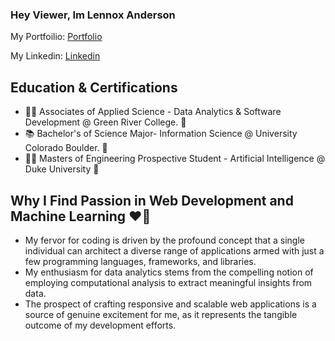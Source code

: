 ### Hey Viewer, Im Lennox Anderson 

My Portfoilio: [Portfolio]

My Linkedin:   [Linkedin]

## Education & Certifications
- 🧑‍💻 Associates of Applied Science - Data Analytics & Software Development @ Green River College. 🐊
- 📚 Bachelor's of Science Major- Information Science @ University Colorado Boulder. 🦬
- 🧑‍🎨 Masters of Engineering Prospective Student - Artificial Intelligence @ Duke University 💙

## Why I Find Passion in Web Development and Machine Learning ❤️👾

  - My fervor for coding is driven by the profound concept that a single individual can architect a diverse range of applications armed with just a few programming languages, frameworks, and libraries.
  - My enthusiasm for data analytics stems from the compelling notion of employing computational analysis to extract meaningful insights from data.
  - The prospect of crafting responsive and scalable web applications is a source of genuine excitement for me, as it represents the tangible outcome of my development efforts. 

[Portfolio]: https://lennoxanderson.com/portfolio
[Linkedin]: https://www.linkedin.com/in/lennox-a/
